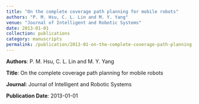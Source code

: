 ```yaml
---
title: "On the complete coverage path planning for mobile robots"
authors: "P. M. Hsu, C. L. Lin and M. Y. Yang"
venue: "Journal of Intelligent and Robotic Systems"
date: 2013-01-01
collection: publications
category: manuscripts
permalink: /publication/2013-01-on-the-complete-coverage-path-planning-for-mobile-robots
---
```


**Authors**: P. M. Hsu, C. L. Lin and M. Y. Yang

**Title**: On the complete coverage path planning for mobile robots

**Journal**: Journal of Intelligent and Robotic Systems

**Publication Date**: 2013-01-01
